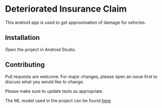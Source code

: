 # Deteriorated Insurance Claim

This android app is used to get approximation of damage for vehicles.

## Installation

Open the project in Android Studio.

## Contributing
Pull requests are welcome. For major changes, please open an issue first to discuss what you would like to change.

Please make sure to update tests as appropriate.

The ML model used in the project can be found [here](https://github.com/nileshpaliwal/Automobile-Deterioration-Detector)
